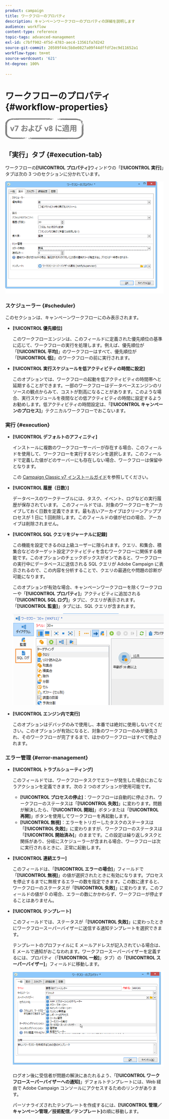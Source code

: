 ```yaml
---
product: campaign
title: ワークフローのプロパティ
description: キャンペーンワークフローのプロパティの詳細を説明します
audience: workflow
content-type: reference
topic-tags: advanced-management
exl-id: c7bff902-4f5d-4783-aec4-13561fa7d242
source-git-commit: 20509f44c5b8e0827a09f44dffdf2ec9d11652a1
workflow-type: tm+mt
source-wordcount: '621'
ht-degree: 100%

---
```


# ワークフローのプロパティ{#workflow-properties}

![](../../assets/common.svg)

## 「実行」タブ {#execution-tab}

ワークフローの&#x200B;**[!UICONTROL プロパティ]**&#x200B;ウィンドウの「**[!UICONTROL 実行]**」タブは次の 3 つのセクションに分かれています。

![](assets/wf_execution_tab.png)

### スケジューラー {#scheduler}

このセクションは、キャンペーンワークフローにのみ表示されます。

* **[!UICONTROL 優先順位]**

   このワークフローエンジンは、このフィールドに定義された優先順位の基準に応じて、ワークフローの実行を処理します。例えば、優先順位が「**[!UICONTROL 平均]**」のワークフローはすべて、優先順位が「**[!UICONTROL 低]**」のワークフローの前に実行されます。

* **[!UICONTROL 実行スケジュールを低アクティビティの時間に設定]**

   このオプションでは、ワークフローの起動を低アクティビティの時間帯へと延期することができます。一部のワークフローはデータベースエンジンのリソースの観点からみて、コストが割高になることがあります。このような場合、実行スケジュールを夜間などの低アクティビティの時間に設定するようお勧めします。低アクティビティの時間設定は、「**[!UICONTROL キャンペーンのプロセス]**」テクニカルワークフローでおこないます。

### 実行 {#execution}

* **[!UICONTROL デフォルトのアフィニティ]**

   インストールに複数のワークフローサーバーが存在する場合、このフィールドを使用して、ワークフローを実行するマシンを選択します。このフィールドで定義した値がどのサーバーにも存在しない場合、ワークフローは保留中となります。

   この [Campaign Classic v7 インストールガイド](../../installation/using/configuring-campaign-server.md#high-availability-workflows-and-affinities)を参照してください。

* **[!UICONTROL 履歴（日数）]**

   データベースのワークテーブルには、タスク、イベント、ログなどの実行履歴が保存されています。
このフィールドでは、対象のワークフローをアーカイブしておく日数を定義できます。最も古いアーカイブはクリーンアッププロセスが 1 日に 1 回削除します。このフィールドの値がゼロの場合、アーカイブは削除されません。

* **[!UICONTROL SQL クエリをジャーナルに記録]**

   この機能を設定できるのは上級ユーザーに限られます。クエリ、和集合、積集合などのターゲット設定アクティビティを含むワークフローに関係する機能です。このオプションのチェックボックスがオンであると、ワークフローの実行中にデータベースに送信される SQL クエリが Adobe Campaign に表示されるので、この内容を分析することで、クエリの最適化や問題の診断が可能になります。

   このオプションが有効な場合、キャンペーンワークフローを除くワークフローや「**[!UICONTROL プロパティ]**」アクティビティに追加される「**[!UICONTROL SQL ログ]**」タブに、クエリが表示されます。「**[!UICONTROL 監査]**」タブには、SQL クエリが含まれます。

   ![](assets/wf_tab_log_sql.png)

* **[!UICONTROL エンジン内で実行]**

   このオプションはデバッグのみで使用し、本番では絶対に使用しないでください。このオプションが有効になると、対象のワークフローのみが優先され、そのワークフローが完了するまで、ほかのワークフローはすべて停止されます。

### エラー管理 {#error-management}

* **[!UICONTROL トラブルシューティング]**

   このフィールドでは、ワークフロータスクでエラーが発生した場合におこなうアクションを定義できます。次の 2 つのオプションが使用可能です。

   * **[!UICONTROL プロセスの停止]**：ワークフローは自動的に停止され、ワークフローのステータスは「**[!UICONTROL 失敗]**」に変わります。問題が解決したら、「**[!UICONTROL 開始]**」ボタンまたは「**[!UICONTROL 再開]**」ボタンを使用してワークフローを再起動します。
   * **[!UICONTROL 無視]**：エラーをトリガーしたタスクのステータスは「**[!UICONTROL 失敗]**」に変わりますが、ワークフローのステータスは「**[!UICONTROL 開始済み]**」のままです。この設定は繰り返しタスクと関係があり、分岐にスケジューラーが含まれる場合、ワークフローは次に実行されるときに、正常に起動します。

* **[!UICONTROL 連続エラー]**

   このフィールドは、「**[!UICONTROL エラーの場合]**」フィールドで「**[!UICONTROL 無視]**」の値が選択されたときに有効になります。プロセスを停止するまでに無視するエラーの数を指定できます。この数に達すると、ワークフローのステータスが「**[!UICONTROL 失敗]**」に変わります。このフィールドの値が 0 の場合、エラーの数にかかわらず、ワークフローが停止することはありません。

* **[!UICONTROL テンプレート]**

   このフィールドでは、ステータスが「**[!UICONTROL 失敗]**」に変わったときにワークフロースーパーバイザーに送信する通知テンプレートを選択できます。

   テンプレートのプロファイルに E メールアドレスが記入されている場合は、E メールで通知がおこなわれます。ワークフロースーパーバイザーを定義するには、プロパティ（「**[!UICONTROL 一般]**」タブ）の「**[!UICONTROL スーパーバイザー]**」フィールドに移動します。

   ![](assets/wf-properties_select-supervisors.png)

   ログオン後に受信者が問題の解決にあたれるよう、「**[!UICONTROL ワークフロースーパーバイザーへの通知]**」デフォルトテンプレートには、Web 経由で Adobe Campaign コンソールにアクセスするためのリンクがあります。

   パーソナライズされたテンプレートを作成するには、**[!UICONTROL 管理／キャンペーン管理／技術配信／テンプレート]**&#x200B;の順に移動します。
